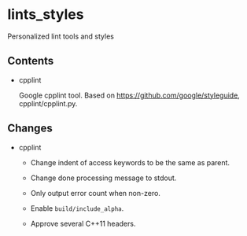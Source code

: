 # lints_styles
Personalized lint tools and styles

## Contents

* cpplint

  Google cpplint tool. Based on <https://github.com/google/styleguide>, cpplint/cpplint.py.


## Changes

* cpplint

  * Change indent of access keywords to be the same as parent.

  * Change done processing message to stdout.

  * Only output error count when non-zero.

  * Enable `build/include_alpha`.

  * Approve several C++11 headers.

